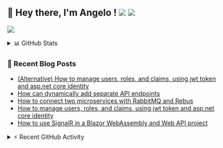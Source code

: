 ## 👋 Hey there, I'm Angelo ! ![](https://img.shields.io/badge/Intel-Core_i5_12th-0071C5?style=for-the-badge&logo=intel&logoColor=white) <a href="https://www.buymeacoffee.com/angelodotnet" target="_blank"><img src="https://img.shields.io/badge/Buy%20Me%20A%20Coffee-FFDD00.svg?style=for-the-badge&logo=Buy-Me-A-Coffee&logoColor=black"></a>

![](http://github-profile-summary-cards.vercel.app/api/cards/profile-details?username=angelodotnet&theme=darcula)

<details>
  <summary>📊 GitHub Stats</summary>

  ![](http://github-profile-summary-cards.vercel.app/api/cards/repos-per-language?username=angelodotnet&theme=dracula)
  ![](http://github-profile-summary-cards.vercel.app/api/cards/most-commit-language?username=angelodotnet&theme=dracula)
  ![](http://github-profile-summary-cards.vercel.app/api/cards/stats?username=angelodotnet&theme=dracula)
  ![](http://github-profile-summary-cards.vercel.app/api/cards/productive-time?username=angelodotnet&theme=dracula&utcOffset=8)
</details>

### 📝 Recent Blog Posts  
<!-- BLOG-POST-LIST:START -->
- [&lpar;Alternative&rpar; How to manage users, roles, and claims, using jwt token and asp.net core identity](https://dev.to/angelodotnet/alternative-how-to-manage-users-roles-and-claims-using-jwt-token-and-aspnet-core-identity-c0i)
- [How can dynamically add separate API endpoints](https://dev.to/angelodotnet/how-can-dynamically-add-separate-api-endpoints-4h56)
- [How to connect two microservices with RabbitMQ and Rebus](https://dev.to/angelodotnet/how-to-connect-two-microservices-with-rabbitmq-and-rebus-278)
- [How to manage users, roles, and claims, using jwt token and asp.net core identity](https://dev.to/angelodotnet/how-to-manage-roles-permissions-and-more-using-jwt-token-and-aspnet-core-identity-11k0)
- [How to use SignalR in a Blazor WebAssembly and Web API project](https://dev.to/angelodotnet/how-to-use-signalr-in-a-blazor-webassembly-and-web-api-project-27cp)
<!-- BLOG-POST-LIST:END -->

<details>
  <summary>⚡ Recent GitHub Activity</summary>

  <!--START_SECTION:activity-->
1. 🎉 Merged PR [#45](https://github.com/AngeloDotNet/Packages.MinimalApi.Identity/pull/45) in [AngeloDotNet/Packages.MinimalApi.Identity](https://github.com/AngeloDotNet/Packages.MinimalApi.Identity)
2. 💪 Opened PR [#45](https://github.com/AngeloDotNet/Packages.MinimalApi.Identity/pull/45) in [AngeloDotNet/Packages.MinimalApi.Identity](https://github.com/AngeloDotNet/Packages.MinimalApi.Identity)
3. 🎉 Merged PR [#161](https://github.com/AngeloDotNet/GSWCloudApp/pull/161) in [AngeloDotNet/GSWCloudApp](https://github.com/AngeloDotNet/GSWCloudApp)
4. 💪 Opened PR [#161](https://github.com/AngeloDotNet/GSWCloudApp/pull/161) in [AngeloDotNet/GSWCloudApp](https://github.com/AngeloDotNet/GSWCloudApp)
5. 🎉 Merged PR [#160](https://github.com/AngeloDotNet/GSWCloudApp/pull/160) in [AngeloDotNet/GSWCloudApp](https://github.com/AngeloDotNet/GSWCloudApp)
<!--END_SECTION:activity-->
</details>

